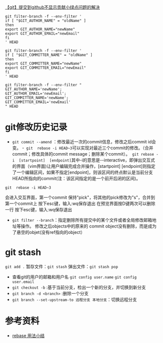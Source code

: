 [【git】提交到github不显示贡献小绿点问题的解决](https://www.cnblogs.com/zzhangyuhang/p/9896151.html)
```
git filter-branch -f --env-filter '
if [ "$GIT_AUTHOR_NAME" = "oldName" ]
then
export GIT_AUTHOR_NAME="newName"
export GIT_AUTHOR_EMAIL="newEmail"
fi
' HEAD
 
git filter-branch -f --env-filter '
if [ "$GIT_COMMITTER_NAME" = "oldName" ]
then
export GIT_COMMITTER_NAME="newName"
export GIT_COMMITTER_EMAIL="newEmail"
fi
' HEAD
```
```
git filter-branch -f --env-filter "
GIT_AUTHOR_NAME='newName';
GIT_AUTHOR_EMAIL='newEmail';
GIT_COMMITTER_NAME='newName';
GIT_COMMITTER_EMAIL='newEmail'
" HEAD
```
# git修改历史记录

- `git commit --amend` ：修改最近一次的commit信息，修改之后commit id会变。
-` git  rebase -i HEAD~3`可以实现对最近三个commit的修改。（合并commit；修改具体的commit message；删除某个commit）。` git rebase -i  [startpoint]  [endpoint]`其中-i的意思是--interactive，即弹出交互式的界面（vim界面)让用户编辑完成合并操作，[startpoint] [endpoint]则指定了一个编辑区间，如果不指定[endpoint]，则该区间的终点默认是当前分支HEAD所指向的commit(注：该区间指定的是一个前开后闭的区间)。
```
git  rebase -i HEAD~3 
```
会进入交互界面，第一个commit 保持"pick"，将其他的pick修改为"s"，合并到第一个commit上
按下esc键，输入:wq保存退出
在预览界面按D键两次可以删除一行
按下esc键，输入:wq保存退出

- `git filter --branch`：指定删除所有提交中的某个文件或者全局修改邮箱地址等操作。
修改之后objects中的原来的 commit  object没有删除，而是成为了悬空的objet(没有ref指向的object）
# git stash
`git add .`
暂存文件：`git stash`
弹出文件：`git stash pop` 
- 查看git的用户的邮箱和用户名
`git config user.name`
`git config user.email`
- `git checkout -b` :基于当前分支，检出一个新的分支，并切换到新分支
- `git branch -d <branch>` :删除一个分支
- `git branch --set-upstream-to 远程分支 本地分支`：切换远程分支
# 参考资料
- [rebase 用法小结](https://www.jianshu.com/p/4a8f4af4e803)
